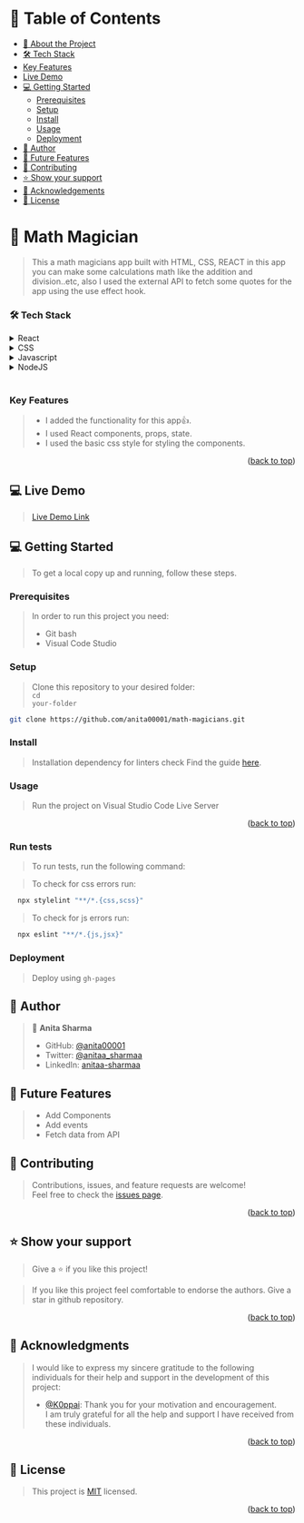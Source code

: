 <a name="readme-top"></a>

<!-- TABLE OF CONTENTS -->

# 📗 Table of Contents

- [📖 About the Project](#about-project)
- [🛠 Tech Stack](#tech-stack)
- [Key Features](#key-features)
- [Live Demo](#live-demo)
- [💻 Getting Started](#getting-started)
    - [Prerequisites](#prerequisites)
    - [Setup](#setup)
    - [Install](#install)
    - [Usage](#usage)
    - [Deployment](#triangular_flag_on_post-deployment)
- [👥 Author](#authors)
- [🔭 Future Features](#future-features)
- [🤝 Contributing](#contributing)
- [⭐️ Show your support](#support)
- [🙏 Acknowledgements](#acknowledgements)
- [📝 License](#license)

<!-- PROJECT DESCRIPTION -->

# 📖 Math Magician <a name="about-project"></a>

> This a math magicians app built with HTML, CSS, REACT in this app you can make some calculations math like the addition and division..etc, also I used the external API to fetch some quotes for the app using the use effect hook.

### 🛠 Tech Stack <a name="tech-stack"></a>

<details>
  <summary>React</summary>
  <ul>
    <li><a href="https://html.com/css/#What_is_CSS">reactjs.org</a></li>
  </ul>
</details>

<details>
  <summary>CSS</summary>
  <ul>
    <li><a href="https://html.com/css/#What_is_CSS">style.css</a></li>
  </ul>
</details>

<details>
  <summary>Javascript</summary>
  <ul>
    <li><a href="https://www.javascripttutorial.net/javascript-dom/document-object-model-in-javascript/">script.js</a></li>
  </ul>
</details>

<details>
  <summary>NodeJS</summary>
  <ul>
    <li><a href="https://nodejs.org/en">Node.js</a></li>
  </ul>
</details>
<br>

<!-- Features -->

### Key Features <a name="key-features"></a>

>- I added the functionality for this app👍.
>- I used React components, props, state.
>- I used the basic css style for styling the components.

<p align="right">(<a href="#readme-top">back to top</a>)</p>

<!-- LIVE DEMO -->
## 💻 Live Demo <a name="live-demo"></a>

> [Live Demo Link](https://math-magicians-8o2g.onrender.com/)

<!-- GETTING STARTED -->

## 💻 Getting Started <a name="getting-started"></a>

> To get a local copy up and running, follow these steps.

### Prerequisites

> In order to run this project you need:
> - Git bash
> - Visual Code Studio

### Setup
> Clone this repository to your desired folder:<br>
> <code>cd your-folder</code>
```sh
git clone https://github.com/anita00001/math-magicians.git
```

### Install

> Installation dependency for linters check
Find the guide [here](https://github.com/microverseinc/linters-config/tree/master/react-redux).

### Usage
> Run the project on Visual Studio Code Live Server

<p align="right">(<a href="#readme-top">back to top</a>)</p>

### Run tests

> To run tests, run the following command:

> To check for css errors run:
```sh
  npx stylelint "**/*.{css,scss}"
```
> To check for js errors run:
```sh
  npx eslint "**/*.{js,jsx}"
```
### Deployment
> Deploy using
<code>gh-pages</code>

<!-- AUTHORS -->

## 👥 Author <a name="author"></a>

> 👤 **Anita Sharma**
> - GitHub: [@anita00001](https://github.com/anita00001)
> - Twitter: [@anitaa_sharmaa](https://twitter.com/anitaa_sharmaa)
> - LinkedIn: [anitaa-sharmaa](https://www.linkedin.com/in/anitaa-sharmaa/)

<!-- FUTURE FEATURES -->

## 🔭 Future Features <a name="future-features"></a>

> - Add Components
> - Add events
> - Fetch data from API


<!-- CONTRIBUTING -->

## 🤝 Contributing <a name="contributing"></a>

> Contributions, issues, and feature requests are welcome!<br>
> Feel free to check the [issues page](https://github.com/anita00001/math_magicians/issues).

<p align="right">(<a href="#readme-top">back to top</a>)</p>

<!-- SUPPORT -->

## ⭐️ Show your support <a name="support"></a>

> Give a ⭐️ if you like this project!

> If you like this project feel comfortable to endorse the authors. Give a star in github repository.

<p align="right">(<a href="#readme-top">back to top</a>)</p>

<!-- ACKNOWLEDGEMENTS -->

## 🙏 Acknowledgments <a name="acknowledgements"></a>
> I would like to express my sincere gratitude to the following individuals for their help and support in the development of this project:
>- [@K0ppai](https://github.com/K0ppai): Thank you for your motivation and encouragement.
><br> I am truly grateful for all the help and support I have received from these individuals.

<p align="right">(<a href="#readme-top">back to top</a>)</p>


<!-- LICENSE -->

## 📝 License <a name="license"></a>

> This project is [MIT](/MIT.md) licensed.

<p align="right">(<a href="#readme-top">back to top</a>)</p>
